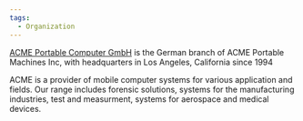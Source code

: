 ```yaml
---
tags:
  - Organization
---
```

[ACME Portable Computer GmbH](https://www.acmeportable.de/) is the German
branch of ACME Portable Machines Inc, with headquarters in Los Angeles,
California since 1994

ACME is a provider of mobile computer systems for various application
and fields. Our range includes forensic solutions, systems for the
manufacturing industries, test and measurment, systems for aerospace and
medical devices.
